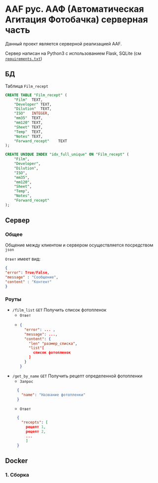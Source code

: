 
# AAF рус. ААФ (Автоматическая Агитация Фотобачка) серверная часть
Данный проект является серверной реализацией AAF.

Сервер написан на Python3 с использованием Flask, SQLite (см [`requirements.txt`](./requirements.txt))
## БД
Таблица `Film_recept`
```SQL
CREATE TABLE "Film_recept" (
	"Film"	TEXT,
	"Developer"	TEXT,
	"Dilution"	TEXT,
	"ISO"	INTEGER,
	"mm35"	TEXT,
	"mm120"	TEXT,
	"Sheet"	TEXT,
	"Temp"	TEXT,
	"Notes"	TEXT,
	"Forward_recept"	TEXT
);

CREATE UNIQUE INDEX "idx_full_unique" ON "Film_recept" (
	"Film",
	"Developer",
	"Dilution",
	"ISO",
	"mm35",
	"mm120",
	"Sheet",
	"Temp",
	"Notes",
	"Forward_recept"
);
```
## Сервер
### Общее
Общение между клиентом и сервером осуществляется посредством `json`

`Ответ` имеет вид:
```json
{
"error": True/False,
"message" : "Сообщение",
"сontent" : "Контент"
}
```
### Роуты

* `/film_list` `GET` Получить список фотопленок
  * `Ответ` 
  * ```json 
    {
      "error": ... ,
      "message": ...,
      "content": {
        "len" "размер_списка",
        "list"[
          список фотопленок
        ]   
      }    
    }
    ```
* `/get_by_name` `GET` Получить рецепт определенной фотопленки
  * `Запрос`
  ```json
    {
      "name": "Название фотопленки"
    }
    ```
  * `Ответ`
  ```json
    {
      "recepts": [
        рецепт 1,
        рецепт 2,
        ...
        ] 
    }
  ```


## Docker
### 1. Сборка
```bash

```